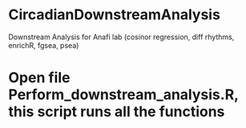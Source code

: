 # CircadianDownstreamAnalysis
Downstream Analysis for Anafi lab (cosinor regression, diff rhythms, enrichR, fgsea, psea)

# Open file Perform_downstream_analysis.R, this script runs all the functions
